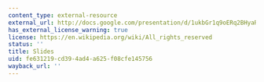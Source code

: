 ```yaml
---
content_type: external-resource
external_url: http://docs.google.com/presentation/d/1ukbGr1q9oERq2BHyaRR1-KIZxn3SrQDAik02-nvPuNQ/
has_external_license_warning: true
license: https://en.wikipedia.org/wiki/All_rights_reserved
status: ''
title: Slides
uid: fe631219-cd39-4ad4-a625-f08cfe145756
wayback_url: ''
---
```

